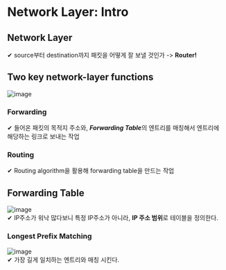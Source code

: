# Network Layer: Intro
## Network Layer
✔ source부터 destination까지 패킷을 어떻게 잘 보낼 것인가 -> **Router!**  
## Two key network-layer functions
![image](https://user-images.githubusercontent.com/109324637/196038635-02bbf2a8-acd1-4c76-b150-b4e7a453fa88.png)
### Forwarding
✔ 들어온 패킷의 목적지 주소와, ***Forwarding Table***의 엔트리를 매칭해서 엔트리에 해당하는 링크로 보내는 작업
### Routing
✔ Routing algorithm을 활용해 forwarding table을 만드는 작업
## Forwarding Table
![image](https://user-images.githubusercontent.com/109324637/196038889-33804b7b-46d6-4a49-b3b1-a6a16c960fff.png)  
✔ IP주소가 워낙 많다보니 특정 IP주소가 아니라, **IP 주소 범위**로 테이블을 정의한다.
### Longest Prefix Matching
![image](https://user-images.githubusercontent.com/109324637/196038966-e2ade75c-bba2-4193-82f0-528cf94f78ef.png)  
✔ 가장 길게 일치하는 엔트리와 매칭 시킨다.
